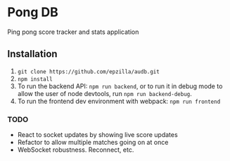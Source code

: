 # Pong DB
Ping pong score tracker and stats application

## Installation
1. `git clone https://github.com/epzilla/audb.git`
2. `npm install`
3. To run the backend API: `npm run backend`, or to run it in debug mode to allow the user of node devtools, run `npm run backend-debug`.
4. To run the frontend dev environment with webpack: `npm run frontend`

### TODO
- React to socket updates by showing live score updates
- Refactor to allow multiple matches going on at once
- WebSocket robustness. Reconnect, etc.